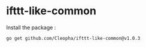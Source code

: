# ifttt-like-common

Install the package :

```bash
go get github.com/Cleopha/ifttt-like-common@v1.0.3
```

